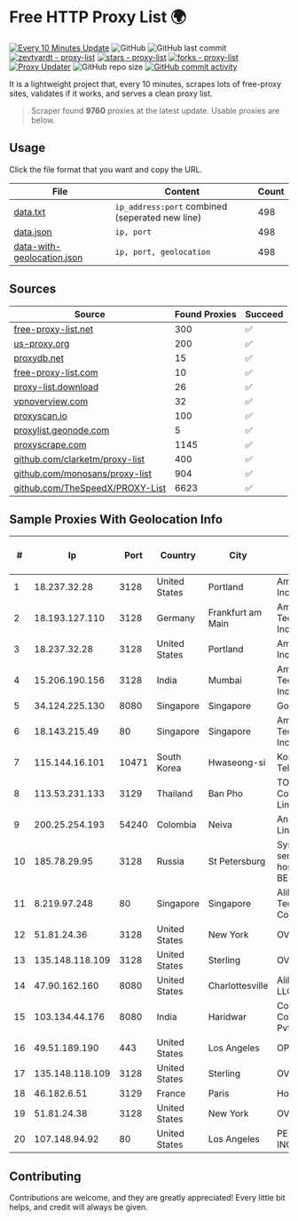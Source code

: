 
# Free HTTP Proxy List 🌍

[![Every 10 Minutes Update](https://github.com/mertguvencli/http-proxy-list/actions/workflows/main.yml/badge.svg?branch=main)](https://github.com/mertguvencli/http-proxy-list/actions/workflows/main.yml)
![GitHub](https://img.shields.io/github/license/mertguvencli/http-proxy-list)
![GitHub last commit](https://img.shields.io/github/last-commit/mertguvencli/http-proxy-list)
[![zevtyardt - proxy-list](https://img.shields.io/static/v1?label=zevtyardt&message=proxy-list&color=blue&logo=github)](https://github.com/zevtyardt/proxy-list "Go to GitHub repo")
[![stars - proxy-list](https://img.shields.io/github/stars/zevtyardt/proxy-list?style=social)](https://github.com/zevtyardt/proxy-list)
[![forks - proxy-list](https://img.shields.io/github/forks/zevtyardt/proxy-list?style=social)](https://github.com/zevtyardt/proxy-list)
[![Proxy Updater](https://github.com/zevtyardt/proxy-list/workflows/Proxy%20Updater/badge.svg)](https://github.com/zevtyardt/proxy-list/actions?query=workflow:"Proxy+Updater")
![GitHub repo size](https://img.shields.io/github/repo-size/zevtyardt/proxy-list)
[![GitHub commit activity](https://img.shields.io/github/commit-activity/m/zevtyardt/proxy-list?logo=commits)](https://github.com/zevtyardt/proxy-list/commits/main)

It is a lightweight project that, every 10 minutes, scrapes lots of free-proxy sites, validates if it works, and serves a clean proxy list.

> Scraper found **9760** proxies at the latest update. Usable proxies are below.

## Usage

Click the file format that you want and copy the URL.

|File|Content|Count|
|----|-------|-----|
|[data.txt](https://raw.githubusercontent.com/mertguvencli/http-proxy-list/main/proxy-list/data.txt)|`ip_address:port` combined (seperated new line)|498|
|[data.json](https://raw.githubusercontent.com/mertguvencli/http-proxy-list/main/proxy-list/data.json)|`ip, port`|498|
|[data-with-geolocation.json](https://raw.githubusercontent.com/mertguvencli/http-proxy-list/main/proxy-list/data-with-geolocation.json)|`ip, port, geolocation`|498|

## Sources

|Source|Found Proxies|Succeed|
|------|-------------|-------|
|[free-proxy-list.net](https://free-proxy-list.net)|300|✅|
|[us-proxy.org](https://www.us-proxy.org)|200|✅|
|[proxydb.net](http://proxydb.net)|15|✅|
|[free-proxy-list.com](https://free-proxy-list.com/?page=&port=&type%5B%5D=http&type%5B%5D=https&up_time=0&search=Search)|10|✅|
|[proxy-list.download](https://www.proxy-list.download/HTTP)|26|✅|
|[vpnoverview.com](https://vpnoverview.com/privacy/anonymous-browsing/free-proxy-servers)|32|✅|
|[proxyscan.io](https://www.proxyscan.io)|100|✅|
|[proxylist.geonode.com](https://proxylist.geonode.com/api/proxy-list?limit=300&page=1&sort_by=lastChecked&sort_type=desc&protocols=http,https)|5|✅|
|[proxyscrape.com](https://api.proxyscrape.com/v2/?request=displayproxies&protocol=http&timeout=10000&country=all&ssl=all&anonymity=all)|1145|✅|
|[github.com/clarketm/proxy-list](https://raw.githubusercontent.com/clarketm/proxy-list/master/proxy-list-raw.txt)|400|✅|
|[github.com/monosans/proxy-list](https://raw.githubusercontent.com/monosans/proxy-list/main/proxies/http.txt)|904|✅|
|[github.com/TheSpeedX/PROXY-List](https://raw.githubusercontent.com/TheSpeedX/PROXY-List/master/http.txt)|6623|✅|


## Sample Proxies With Geolocation Info

|#|Ip|Port|Country|City|Internet Service Provider|
|-|--|----|-------|----|-------------------------|
|1|18.237.32.28|3128|United States|Portland|Amazon.com, Inc.|
|2|18.193.127.110|3128|Germany|Frankfurt am Main|Amazon Technologies Inc.|
|3|18.237.32.28|3128|United States|Portland|Amazon.com, Inc.|
|4|15.206.190.156|3128|India|Mumbai|Amazon Technologies Inc.|
|5|34.124.225.130|8080|Singapore|Singapore|Google LLC|
|6|18.143.215.49|80|Singapore|Singapore|Amazon Technologies Inc.|
|7|115.144.16.101|10471|South Korea|Hwaseong-si|Korea Telecom|
|8|113.53.231.133|3129|Thailand|Ban Pho|TOT Public Company Limited|
|9|200.25.254.193|54240|Colombia|Neiva|Andinet ON Line|
|10|185.78.29.95|3128|Russia|St Petersburg|System servers virtual hosting BEGET.RU|
|11|8.219.97.248|80|Singapore|Singapore|Alibaba (US) Technology Co., Ltd.|
|12|51.81.24.36|3128|United States|New York|OVH US LLC|
|13|135.148.118.109|3128|United States|Sterling|OVH US LLC|
|14|47.90.162.160|8080|United States|Charlottesville|Alibaba.com LLC|
|15|103.134.44.176|8080|India|Haridwar|Countrylink Communiction Pvt Ltd|
|16|49.51.189.190|443|United States|Los Angeles|OPHL|
|17|135.148.118.109|3128|United States|Sterling|OVH US LLC|
|18|46.182.6.51|3129|France|Paris|Hosteur SAS|
|19|51.81.24.38|3128|United States|New York|OVH US LLC|
|20|107.148.94.92|80|United States|Los Angeles|PEG TECH INC|



## Contributing

Contributions are welcome, and they are greatly appreciated! Every
little bit helps, and credit will always be given.

